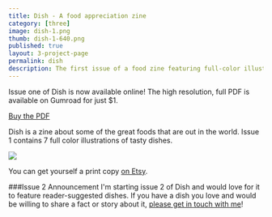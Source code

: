 ```yaml
---
title: Dish - A food appreciation zine
category: [three]
image: dish-1.png
thumb: dish-1-640.png
published: true
layout: 3-project-page
permalink: dish
description: The first issue of a food zine featuring full-color illustrations modeled and rendered in Blender. Debuted at Short Run 2015 in Seattle.
---
```

Issue one of Dish is now available online! The high resolution, full PDF is available on Gumroad for just $1. 

<script type="text/javascript" src="https://gumroad.com/js/gumroad.js"></script>
<a class="gumroad-button" href="https://gumroad.com/l/yFAdg">Buy the PDF</a>

Dish is a zine about some of the great foods that are out in the world. Issue 1 contains 7 full color illustrations of tasty dishes. 

<img src="/images/{{ page.category }}/dish-2.jpg">

You can get yourself a print copy [on Etsy](https://www.etsy.com/listing/251527824/dish-a-food-appreciation-zine-issue-1). 

###Issue 2 Announcement
I'm starting issue 2 of Dish and would love for it to feature reader-suggested dishes. If you have a dish you love and would be willing to share a fact or story about it, [please get in touch with me](/about/#contact/)!